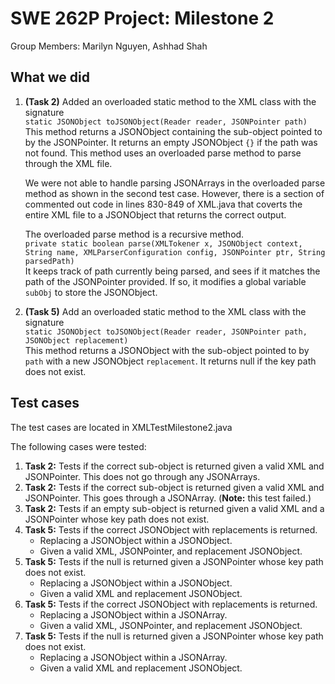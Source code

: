 # SWE 262P Project: Milestone 2 
Group Members: Marilyn Nguyen, Ashhad Shah

## What we did
1. **(Task 2)** Added an overloaded static method to the XML class with the signature \
```static JSONObject toJSONObject(Reader reader, JSONPointer path) ``` \
This method returns a JSONObject containing the sub-object pointed to by the JSONPointer. It returns an empty JSONObject ```{}``` if the path was not found. This method uses an overloaded parse method to parse through the XML file.

	We were not able to handle parsing JSONArrays in the overloaded parse method as shown in the second test case. However, there is a section of commented out code in lines 830-849 of XML.java that coverts the entire XML file to a JSONObject that returns the correct output.
	
	The overloaded parse method is a recursive method. \
	```private static boolean parse(XMLTokener x, JSONObject context, String name, XMLParserConfiguration config, JSONPointer ptr, String parsedPath)``` \
	It keeps track of path currently being parsed, and sees if it matches the path of the JSONPointer provided. If so, it modifies a global variable ```subObj``` to store the JSONObject.

	

2. **(Task 5)** Add an overloaded static method to the XML class with the signature \
```static JSONObject toJSONObject(Reader reader, JSONPointer path, JSONObject replacement) ``` \
This method returns a JSONObject with the sub-object pointed to by ```path``` with a new JSONObject ```replacement```.  It returns null if the key path does not exist.

## Test cases
The test cases are located in XMLTestMilestone2.java

The following cases were tested:

1. **Task 2:** Tests if the correct sub-object is returned given a valid XML and JSONPointer. This does not go through any JSONArrays.
2. **Task 2:** Tests if the correct sub-object is returned given a valid XML and JSONPointer. This goes through a JSONArray. (**Note:** this test failed.)
3. **Task 2:** Tests if an empty sub-object is returned given a valid XML and a JSONPointer whose key path does not exist.
4. **Task 5:** Tests if the correct JSONObject with replacements is returned. 
	* Replacing a JSONObject within a JSONObject. 
	* Given a valid XML, JSONPointer, and replacement JSONObject.
5. **Task 5:** Tests if the null is returned given a JSONPointer whose key path does not exist. 
	* Replacing a JSONObject within a JSONObject. 
	* Given a valid XML and replacement JSONObject.
6. **Task 5:** Tests if the correct JSONObject with replacements is returned. 
	* Replacing a JSONObject within a JSONArray. 
	* Given a valid XML, JSONPointer, and replacement JSONObject.
7. **Task 5:** Tests if the null is returned given a JSONPointer whose key path does not exist. 
	* Replacing a JSONObject within a JSONArray. 
	* Given a valid XML and replacement JSONObject.
